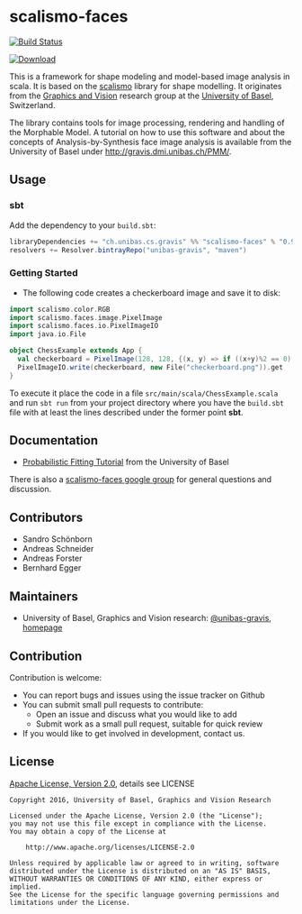 scalismo-faces
==============

[![Build Status](https://travis-ci.org/unibas-gravis/scalismo-faces.svg?branch=master)](https://travis-ci.org/unibas-gravis/scalismo-faces)

[![Download](https://api.bintray.com/packages/unibas-gravis/maven/scalismo-faces/images/download.svg) ](https://bintray.com/unibas-gravis/maven/scalismo-faces/_latestVersion)
 
This is a framework for shape modeling and model-based image analysis in scala.
It is based on the [scalismo](https://github.com/unibas-gravis/scalismo)
library for shape modelling. It originates from the [Graphics
and Vision](http://gravis.cs.unibas.ch) research group at the [University of
Basel](http://www.unibas.ch), Switzerland.

The library contains tools for image processing, rendering and handling of the Morphable Model. A tutorial on how to use this software and about the concepts of Analysis-by-Synthesis face image analysis is available from the University of Basel under http://gravis.dmi.unibas.ch/PMM/.

Usage
-----

### sbt

Add the dependency to your `build.sbt`:

```scala
libraryDependencies += "ch.unibas.cs.gravis" %% "scalismo-faces" % "0.9.0"
resolvers += Resolver.bintrayRepo("unibas-gravis", "maven")
```

### Getting Started

- The following code creates a checkerboard image and save it to disk:

```scala
import scalismo.color.RGB
import scalismo.faces.image.PixelImage
import scalismo.faces.io.PixelImageIO
import java.io.File

object ChessExample extends App {
  val checkerboard = PixelImage(128, 128, {(x, y) => if ((x+y)%2 == 0) RGB.White else RGB.Black})
  PixelImageIO.write(checkerboard, new File("checkerboard.png")).get
}
```
To execute it place the code in a file `src/main/scala/ChessExample.scala` and run `sbt run` from your project directory where you have the `build.sbt` file with at least the lines described under the former point **sbt**.

Documentation
-------------

- [Probabilistic Fitting Tutorial](http://gravis.dmi.unibas.ch/PMM/) from the University of Basel

There is also a [scalismo-faces google group](https://groups.google.com/forum/#!forum/scalismo-faces) for general questions and discussion.

Contributors
------------

- Sandro Schönborn
- Andreas Schneider
- Andreas Forster
- Bernhard Egger

Maintainers
-----------

- University of Basel, Graphics and Vision research: [@unibas-gravis](https://github.com/unibas-gravis), [homepage](http://gravis.cs.unibas.ch)

Contribution
------------

Contribution is welcome:

- You can report bugs and issues using the issue tracker on Github
- You can submit small pull requests to contribute:
    - Open an issue and discuss what you would like to add
    - Submit work as a small pull request, suitable for quick review
- If you would like to get involved in development, contact us.

License
-------

[Apache License, Version 2.0](https://www.apache.org/licenses/LICENSE-2.0), details see LICENSE

    Copyright 2016, University of Basel, Graphics and Vision Research

    Licensed under the Apache License, Version 2.0 (the "License");
    you may not use this file except in compliance with the License.
    You may obtain a copy of the License at

        http://www.apache.org/licenses/LICENSE-2.0

    Unless required by applicable law or agreed to in writing, software
    distributed under the License is distributed on an "AS IS" BASIS,
    WITHOUT WARRANTIES OR CONDITIONS OF ANY KIND, either express or implied.
    See the License for the specific language governing permissions and
    limitations under the License.

